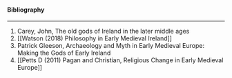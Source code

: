 


#### Bibliography
---
1. Carey, John, The old gods of Ireland in the later middle ages
2. [[Watson (2018) Philosophy in Early Medieval Ireland]]
3. Patrick Gleeson, Archaeology and Myth in Early Medieval Europe: Making the Gods of Early Ireland
4. [[Petts D (2011) Pagan and Christian, Religious Change in Early Medieval Europe]]
